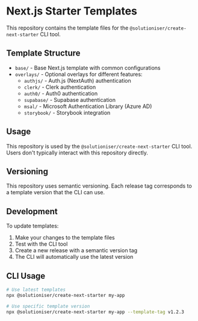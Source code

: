 # Next.js Starter Templates

This repository contains the template files for the `@solutioniser/create-next-starter` CLI tool.

## Template Structure

- `base/` - Base Next.js template with common configurations
- `overlays/` - Optional overlays for different features:
  - `authjs/` - Auth.js (NextAuth) authentication
  - `clerk/` - Clerk authentication
  - `auth0/` - Auth0 authentication
  - `supabase/` - Supabase authentication
  - `msal/` - Microsoft Authentication Library (Azure AD)
  - `storybook/` - Storybook integration

## Usage

This repository is used by the `@solutioniser/create-next-starter` CLI tool. Users don't typically interact with this repository directly.

## Versioning

This repository uses semantic versioning. Each release tag corresponds to a template version that the CLI can use.

## Development

To update templates:

1. Make your changes to the template files
2. Test with the CLI tool
3. Create a new release with a semantic version tag
4. The CLI will automatically use the latest version

## CLI Usage

```bash
# Use latest templates
npx @solutioniser/create-next-starter my-app

# Use specific template version
npx @solutioniser/create-next-starter my-app --template-tag v1.2.3
```
